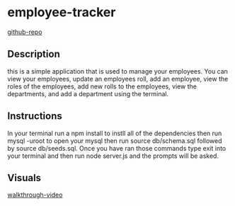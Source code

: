 # employee-tracker

[github-repo](https://github.com/Will-Dean5/employee-tracker)

## Description

this is a simple application that is used to manage your employees. You can view your employees, update an employees roll, add an employee, view the roles of the employees, add new rolls to the employees, view the departments, and add a department using the terminal.

## Instructions

In your terminal run a npm install to instll all of the dependencies then run mysql -uroot to open your mysql then run source db/schema.sql followed by source db/seeds.sql. Once you have ran those commands type exit into your terminal and then run node server.js and the prompts will be asked.

## Visuals

[walkthrough-video](https://drive.google.com/file/d/1BBCE5gmyMM2mREO9nzpftBp0Uija3ohq/view?usp=sharing)